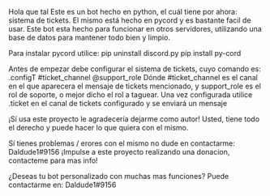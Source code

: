 Hola que tal
Este es un bot hecho en python, el cuál tiene por ahora:
sistema de tickets.
El mismo está hecho en pycord y es bastante facil de usar.
Este bot esta hecho para funcionar en otros servidores, utilizando una base de datos para mantener todo bien y limpio.

Para instalar pycord utilice:
pip uninstall discord.py 
pip install py-cord

Antes de empezar debe configurar el sistema de tickets, cuyo comando es:
.configT #ticket_channel @support_role
Dónde #ticket_channel es el canal en el que aparecera el mensaje de tickets mencionado, y support_role es el rol de soporte, o mejor dicho el rol a taguear.
Una vez configurada utilice .ticket en el canal de tickets configurado y se enviará un mensaje

¡Sí usa este proyecto le agradecería dejarme como autor!
Usted, tiene todo el derecho y puede hacer lo que quiera con el mismo. 

Sí tienes problemas / erores con el mismo no dude en contactarme: Daldude1#9156
¡Impulse a este proyecto realizando una donacion, contacteme para mas info!

¿Deseas tu bot personalizado con muchas mas funciones?
Puede contactarme en: Daldude1#9156